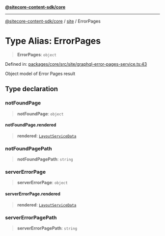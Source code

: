 [**@sitecore-content-sdk/core**](../../README.md)

***

[@sitecore-content-sdk/core](../../README.md) / [site](../README.md) / ErrorPages

# Type Alias: ErrorPages

> **ErrorPages**: `object`

Defined in: [packages/core/src/site/graphql-error-pages-service.ts:43](https://github.com/Sitecore/content-sdk/blob/4103c5589d5589e11cd6164ccfd2c9755e694a65/packages/core/src/site/graphql-error-pages-service.ts#L43)

Object model of Error Pages result

## Type declaration

### notFoundPage

> **notFoundPage**: `object`

#### notFoundPage.rendered

> **rendered**: [`LayoutServiceData`](../../layout/interfaces/LayoutServiceData.md)

### notFoundPagePath

> **notFoundPagePath**: `string`

### serverErrorPage

> **serverErrorPage**: `object`

#### serverErrorPage.rendered

> **rendered**: [`LayoutServiceData`](../../layout/interfaces/LayoutServiceData.md)

### serverErrorPagePath

> **serverErrorPagePath**: `string`
